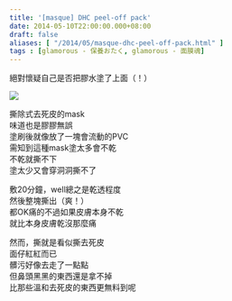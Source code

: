 ```yaml
---
title: '[masque] DHC peel-off pack'
date: 2014-05-10T22:00:00.000+08:00
draft: false
aliases: [ "/2014/05/masque-dhc-peel-off-pack.html" ]
tags : [glamorous - 保養おたく, glamorous - 面膜魂]
---
```


絕對懷疑自己是否把膠水塗了上面（！）  

[![](https://2.bp.blogspot.com/-YtLR46e2geo/XDGqEM71ZuI/AAAAAAAAEns/n249oz6BnfkVxSW382CwkyXzuaWJ9hGHACLcBGAs/s640/555.jpg)](https://2.bp.blogspot.com/-YtLR46e2geo/XDGqEM71ZuI/AAAAAAAAEns/n249oz6BnfkVxSW382CwkyXzuaWJ9hGHACLcBGAs/s1600/555.jpg)

撕除式去死皮的mask  
味道也是膠膠無誤  
塗刷後就像放了一塊會流動的PVC  
需知到這種mask塗太多會不乾  
不乾就撕不下  
塗太少又會穿洞洞撕不了  
  
敷20分鐘，well總之是乾透程度  
然後整塊撕出（爽！）  
都OK痛的不過如果皮膚本身不乾  
就比本身皮膚乾沒那麼痛  
  
然而，撕就是看似撕去死皮  
面仔紅紅而已  
髒污好像去走了一點點  
但鼻頭黑黑的東西還是拿不掉  
比那些溫和去死皮的東西更無料到呢